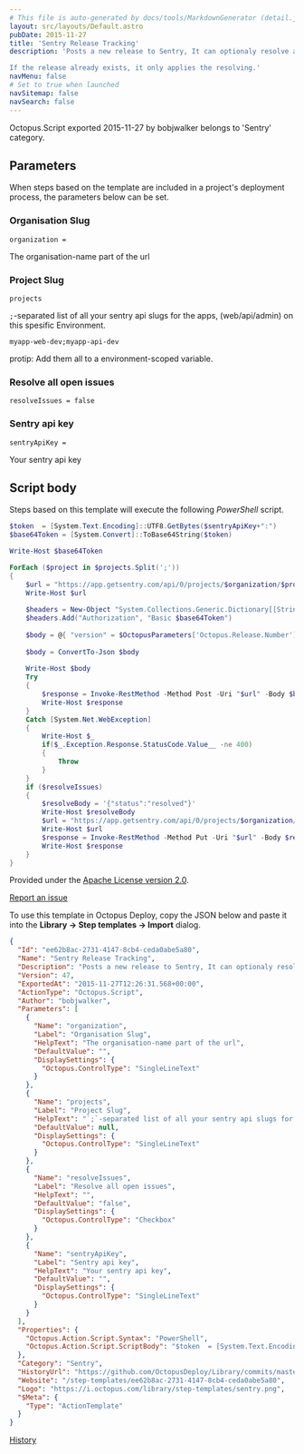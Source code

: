 ```yaml
---
# This file is auto-generated by docs/tools/MarkdownGenerator (detail.js)
layout: src/layouts/Default.astro
pubDate: 2015-11-27
title: 'Sentry Release Tracking'
description: 'Posts a new release to Sentry, It can optionaly resolve all previous issues.

If the release already exists, it only applies the resolving.'
navMenu: false
# Set to true when launched
navSitemap: false
navSearch: false
---
```


Octopus.Script exported 2015-11-27 by bobjwalker belongs to 'Sentry' category.

## Parameters

When steps based on the template are included in a project's deployment process, the parameters below can be set.


<div class="param">

### Organisation Slug

`organization = `

The organisation-name part of the url

</div>
        
<div class="param">

### Project Slug

`projects`

`;`-separated list of all your sentry api slugs for the apps, (web/api/admin) on this spesific Environment.

    myapp-web-dev;myapp-api-dev

protip: Add them all to a environment-scoped variable.

</div>
        
<div class="param">

### Resolve all open issues

`resolveIssues = false`



</div>
        
<div class="param">

### Sentry api key

`sentryApiKey = `

Your sentry api key

</div>
        

## Script body

Steps based on this template will execute the following *PowerShell* script.

```powershell
$token  = [System.Text.Encoding]::UTF8.GetBytes($sentryApiKey+":")
$base64Token = [System.Convert]::ToBase64String($token)

Write-Host $base64Token

ForEach ($project in $projects.Split(';'))  
{
    $url = "https://app.getsentry.com/api/0/projects/$organization/$project/releases/"
    Write-Host $url
    
    $headers = New-Object "System.Collections.Generic.Dictionary[[String],[String]]"
    $headers.Add("Authorization", "Basic $base64Token")
    
    $body = @{ "version" = $OctopusParameters['Octopus.Release.Number'] }
    
    $body = ConvertTo-Json $body
    
    Write-Host $body
    Try
    {
        $response = Invoke-RestMethod -Method Post -Uri "$url" -Body $body -Headers $headers -ContentType "application/json"
        Write-Host $response
    }
    Catch [System.Net.WebException] 
    {
        Write-Host $_
        if($_.Exception.Response.StatusCode.Value__ -ne 400)
        {
            Throw
        }
    }
    if ($resolveIssues)
    {
        $resolveBody = '{"status":"resolved"}'
        Write-Host $resolveBody
        $url = "https://app.getsentry.com/api/0/projects/$organization/$project/groups/"
        Write-Host $url
        $response = Invoke-RestMethod -Method Put -Uri "$url" -Body $resolveBody -Headers $headers -ContentType "application/json"
        Write-Host $response
    }
}
```

Provided under the [Apache License version 2.0](https://github.com/OctopusDeploy/Library/blob/master/LICENSE.txt).

[Report an issue](https://github.com/OctopusDeploy/Library/issues/new?assignees=&labels=&projects=&template=bug-report.yml&title=Issue%20with%20Sentry%20Release%20Tracking&step-template=Sentry%20Release%20Tracking)

<div class="get-json">

To use this template in Octopus Deploy, copy the JSON below and paste it into the **Library → Step templates → Import** dialog.

```json
{
  "Id": "ee62b8ac-2731-4147-8cb4-ceda0abe5a80",
  "Name": "Sentry Release Tracking",
  "Description": "Posts a new release to Sentry, It can optionaly resolve all previous issues.\n\nIf the release already exists, it only applies the resolving.",
  "Version": 47,
  "ExportedAt": "2015-11-27T12:26:31.568+00:00",
  "ActionType": "Octopus.Script",
  "Author": "bobjwalker",
  "Parameters": [
    {
      "Name": "organization",
      "Label": "Organisation Slug",
      "HelpText": "The organisation-name part of the url",
      "DefaultValue": "",
      "DisplaySettings": {
        "Octopus.ControlType": "SingleLineText"
      }
    },
    {
      "Name": "projects",
      "Label": "Project Slug",
      "HelpText": "`;`-separated list of all your sentry api slugs for the apps, (web/api/admin) on this spesific Environment.\n\n    myapp-web-dev;myapp-api-dev\n\nprotip: Add them all to a environment-scoped variable.",
      "DefaultValue": null,
      "DisplaySettings": {
        "Octopus.ControlType": "SingleLineText"
      }
    },
    {
      "Name": "resolveIssues",
      "Label": "Resolve all open issues",
      "HelpText": "",
      "DefaultValue": "false",
      "DisplaySettings": {
        "Octopus.ControlType": "Checkbox"
      }
    },
    {
      "Name": "sentryApiKey",
      "Label": "Sentry api key",
      "HelpText": "Your sentry api key",
      "DefaultValue": "",
      "DisplaySettings": {
        "Octopus.ControlType": "SingleLineText"
      }
    }
  ],
  "Properties": {
    "Octopus.Action.Script.Syntax": "PowerShell",
    "Octopus.Action.Script.ScriptBody": "$token  = [System.Text.Encoding]::UTF8.GetBytes($sentryApiKey+\":\")\n$base64Token = [System.Convert]::ToBase64String($token)\n\nWrite-Host $base64Token\n\nForEach ($project in $projects.Split(';'))  \n{\n    $url = \"https://app.getsentry.com/api/0/projects/$organization/$project/releases/\"\n    Write-Host $url\n    \n    $headers = New-Object \"System.Collections.Generic.Dictionary[[String],[String]]\"\n    $headers.Add(\"Authorization\", \"Basic $base64Token\")\n    \n    $body = @{ \"version\" = $OctopusParameters['Octopus.Release.Number'] }\n    \n    $body = ConvertTo-Json $body\n    \n    Write-Host $body\n    Try\n    {\n        $response = Invoke-RestMethod -Method Post -Uri \"$url\" -Body $body -Headers $headers -ContentType \"application/json\"\n        Write-Host $response\n    }\n    Catch [System.Net.WebException] \n    {\n        Write-Host $_\n        if($_.Exception.Response.StatusCode.Value__ -ne 400)\n        {\n            Throw\n        }\n    }\n    if ($resolveIssues)\n    {\n        $resolveBody = '{\"status\":\"resolved\"}'\n        Write-Host $resolveBody\n        $url = \"https://app.getsentry.com/api/0/projects/$organization/$project/groups/\"\n        Write-Host $url\n        $response = Invoke-RestMethod -Method Put -Uri \"$url\" -Body $resolveBody -Headers $headers -ContentType \"application/json\"\n        Write-Host $response\n    }\n}"
  },
  "Category": "Sentry",
  "HistoryUrl": "https://github.com/OctopusDeploy/Library/commits/master/step-templates//opt/buildagent/work/75443764cd38076d/step-templates/sentry-release-tracking.json",
  "Website": "/step-templates/ee62b8ac-2731-4147-8cb4-ceda0abe5a80",
  "Logo": "https://i.octopus.com/library/step-templates/sentry.png",
  "$Meta": {
    "Type": "ActionTemplate"
  }
}
```

[History](https://github.com/OctopusDeploy/Library/commits/master/step-templates/https://github.com/OctopusDeploy/Library/commits/master/step-templates//opt/buildagent/work/75443764cd38076d/step-templates/sentry-release-tracking.json)

</div>

